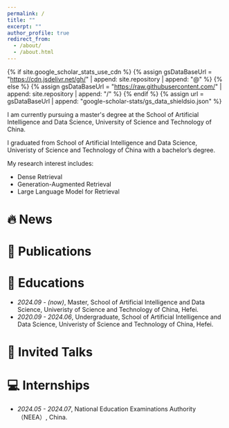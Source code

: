 ```yaml
---
permalink: /
title: ""
excerpt: ""
author_profile: true
redirect_from: 
  - /about/
  - /about.html
---
```


{% if site.google_scholar_stats_use_cdn %}
{% assign gsDataBaseUrl = "https://cdn.jsdelivr.net/gh/" | append: site.repository | append: "@" %}
{% else %}
{% assign gsDataBaseUrl = "https://raw.githubusercontent.com/" | append: site.repository | append: "/" %}
{% endif %}
{% assign url = gsDataBaseUrl | append: "google-scholar-stats/gs_data_shieldsio.json" %}

<span class='anchor' id='about-me'></span>
I am currently pursuing a master's degree at the School of Artificial Intelligence and Data Science, University of Science and Technology of China.

I graduated from School of Artificial Intelligence and Data Science, Univeristy of Science and Technology of China with a bachelor’s degree.

My research interest includes:
- Dense Retrieval
- Generation-Augmented Retrieval
- Large Language Model for Retrieval


# 🔥 News
<!--
- *2022.02*: &nbsp;🎉🎉 Lorem ipsum dolor sit amet, consectetur adipiscing elit. Vivamus ornare aliquet ipsum, ac tempus justo dapibus sit amet. 
- *2022.02*: &nbsp;🎉🎉 Lorem ipsum dolor sit amet, consectetur adipiscing elit. Vivamus ornare aliquet ipsum, ac tempus justo dapibus sit amet.
-->

# 📝 Publications 

<!--
# 🎖 Honors and Awards
-->

# 📖 Educations
- *2024.09 - (now)*, Master, School of Artificial Intelligence and Data Science, Univeristy of Science and Technology of China, Hefei.  
- *2020.09 - 2024.06*, Undergraduate, School of Artificial Intelligence and Data Science, Univeristy of Science and Technology of China, Hefei. 

# 💬 Invited Talks


# 💻 Internships
- *2024.05 - 2024.07*, National Education Examinations Authority（NEEA）, China.
